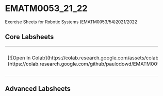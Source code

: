 # EMATM0053_21_22

Exercise Sheets for Robotic Systems (EMATM0053/54)2021/2022

## Core Labsheets

<table>
<tr>
<td>
[![Open In Colab](https://colab.research.google.com/assets/colab-badge.svg)](https://colab.research.google.com/github/paulodowd/EMATM0053_21_22/blob/main/Labsheets/Core/C0_Debugging.ipynb) </td><td>

Check Point 0: Debugging</td>
</tr>
</table>





## Advanced Labsheets




